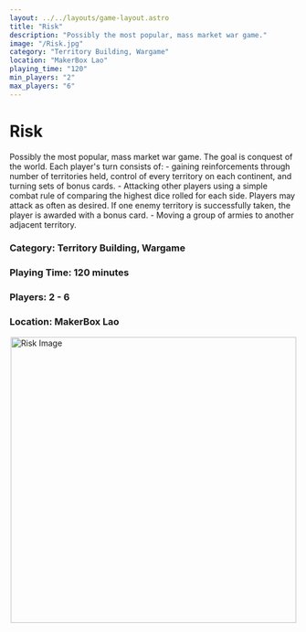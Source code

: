 ```yaml
---
layout: ../../layouts/game-layout.astro
title: "Risk"
description: "Possibly the most popular, mass market war game."
image: "/Risk.jpg"
category: "Territory Building, Wargame"
location: "MakerBox Lao"
playing_time: "120"
min_players: "2"
max_players: "6"
---
```

# Risk

Possibly the most popular, mass market war game.  The goal is conquest of the world.  Each player's turn consists of: - gaining reinforcements through number of territories held, control of every territory on each continent, and turning sets of bonus cards. -  Attacking other players using a simple combat rule of comparing the highest dice rolled for each side.  Players may attack as often as desired.  If one enemy territory is successfully taken, the player is awarded with a  bonus card. -  Moving a group of armies to another adjacent territory.  

### Category: Territory Building, Wargame

### Playing Time: 120 minutes

### Players: 2 - 6

### Location: MakerBox Lao

<img src="/Risk.jpg" alt="Risk Image" width="500" style="display: block; margin: 0 auto">

    